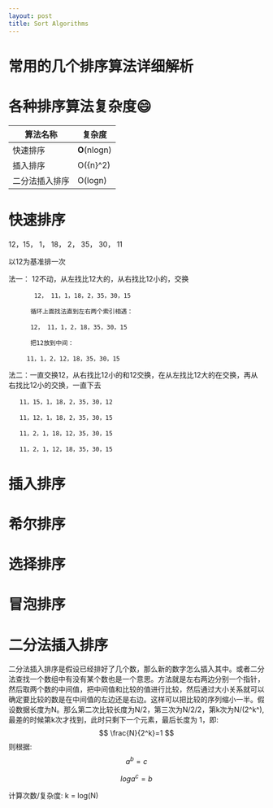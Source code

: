 ```yaml
---
layout: post
title: Sort Algorithms
---
```


# 常用的几个排序算法详细解析



# 各种排序算法复杂度:smile:

 算法名称|复杂度       
 -------------- | ------------ 
 快速排序| **O**(nlogn) 
 插入排序| O({n}^2)     
 二分法插入排序| O(logn)      





# 快速排序

12，15， 1， 18， 2， 35， 30， 11

以12为基准排一次

法一： 12不动，从左找比12大的，从右找比12小的，交换

           12， 11，1，18，2，35，30，15
    
          循环上面找法直到左右两个索引相遇：
    
          12， 11，1，2，18，35，30，15
    
          把12放到中间：
    
         11，1，2，12，18，35，30，15

法二：一直交换12，从右找比12小的和12交换，在从左找比12大的在交换，再从右找比12小的交换，一直下去

       11，15，1，18，2，35，30，12
    
       11，12，1，18，2，35，30，15
    
       11，2，1，18，12，35，30，15
    
       11，2，1，12，18，35，30，15



# 插入排序

# 希尔排序

# 选择排序

# 冒泡排序

# 二分法插入排序

二分法插入排序是假设已经排好了几个数，那么新的数字怎么插入其中。或者二分法查找一个数组中有没有某个数也是一个意思。方法就是左右两边分别一个指针，然后取两个数的中间值，把中间值和比较的值进行比较，然后通过大小关系就可以确定要比较的数是在中间值的左边还是右边。这样可以把比较的序列缩小一半。假设数据长度为N。那么第二次比较长度为N/2，第三次为N/2/2，第k次为N/(2^k^),最差的时候第k次才找到，此时只剩下一个元素，最后长度为 1，即:
$$
\frac{N}{2^k}=1
$$
则根据:
$$
a^b=c
$$

$$
loga^c=b
$$

计算次数/复杂度: k = log(N)

